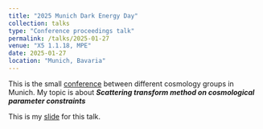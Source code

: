 ```yaml
---
title: "2025 Munich Dark Energy Day"
collection: talks
type: "Conference proceedings talk"
permalink: /talks/2025-01-27
venue: "X5 1.1.18, MPE"
date: 2025-01-27
location: "Munich, Bavaria"
---
```


This is the small [conference](https://indico.ph.tum.de/event/7774/) between different cosmology groups in Munich. My topic is about _**Scattering transform method on cosmological parameter constraints**_

This is my <a href="https://chen-sijin.github.io/Sijin-Chen.github.io/files/talk_slides/2024_Ringberg_talk.pdf" target="_blank">slide</a> for this talk. 
